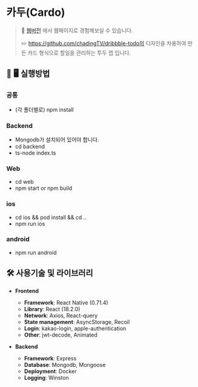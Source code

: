 # 카두(Cardo)
> 🔗 [웹버전](http://yoovin.iptime.org/cardo/) 에서 웹페이지로 경험해보실 수 있습니다.
> 
> ✏️ https://github.com/chadingTV/dribbble-todo의 디자인을 차용하여 만든 카드 형식으로 할일을 관리하는 투두 앱 입니다.

## 📱 🖥️ 실행방법
### 공통
- (각 폴더별로) npm install
### Backend
- Mongodb가 설치되어 있어야 합니다.
- cd backend
- ts-node index.ts
### Web
- cd web
- npm start or npm build
### ios
- cd ios && pod install && cd ..
- npm run ios
### android
- npm run android

## 🛠️ 사용기술 및 라이브러리
- **Frontend**
    - **Framework**: React Native (0.71.4)
    - **Library**: React (18.2.0)
    - **Network**: Axios, React-query
    - **State management**: AsyncStorage, Recoil
    - **Login**: kakao-login, apple-authentication
    - **Other**: jwt-decode, Animated
   
- **Backend**
    - **Framework**: Express
    - **Database**: Mongodb, Mongoose
    - **Deployment**: Docker
    - **Logging**: Winston
